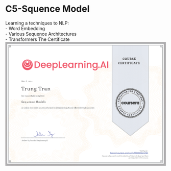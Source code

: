 # **C5-Squence Model**   
Learning a techniques to NLP:    
    - Word Embedding    
    - Various Sequence Architectures   
    - Transformers
The Certificate   
![Alt text](https://github.com/J3rryTr/Coursera_DL_Specialization/blob/main/C5%20-%20Sequence%20Models/C5.png)
